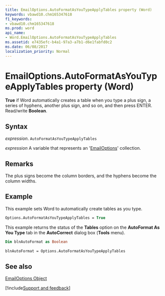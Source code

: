 ```yaml
---
title: EmailOptions.AutoFormatAsYouTypeApplyTables property (Word)
keywords: vbawd10.chm165347618
f1_keywords:
- vbawd10.chm165347618
ms.prod: word
api_name:
- Word.EmailOptions.AutoFormatAsYouTypeApplyTables
ms.assetid: e7435efc-b4a1-97a3-a7b1-d6e1fabfd0c2
ms.date: 06/08/2017
localization_priority: Normal
---
```



# EmailOptions.AutoFormatAsYouTypeApplyTables property (Word)

 **True** if Word automatically creates a table when you type a plus sign, a series of hyphens, another plus sign, and so on, and then press ENTER. Read/write **Boolean**.


## Syntax

_expression_. `AutoFormatAsYouTypeApplyTables`

_expression_ A variable that represents an '[EmailOptions](Word.EmailOptions.md)' collection.


## Remarks

The plus signs become the column borders, and the hyphens become the column widths. 


## Example

This example sets Word to automatically create tables as you type.


```vb
Options.AutoFormatAsYouTypeApplyTables = True
```

This example returns the status of the  **Tables** option on the **AutoFormat As You Type** tab in the **AutoCorrect** dialog box (**Tools** menu).




```vb
Dim blnAutoFormat as Boolean 
 
blnAutoFormat = Options.AutoFormatAsYouTypeApplyTables
```


## See also


[EmailOptions Object](Word.EmailOptions.md)

[!include[Support and feedback](~/includes/feedback-boilerplate.md)]